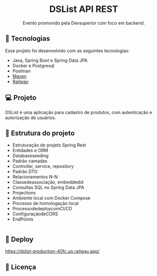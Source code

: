 <h1 align="center"> DSList API REST </h1>

<p align="center">
Evento promovido pela Devsuperior com foco em backend.
</p>


## 🚀 Tecnologias

Esse projeto foi desenvolvido com as seguintes tecnologias:

- Java, Spring Boot e Spring Data JPA
- Docker e Postgresql
- Postman
- [Maven](https://maven.apache.org/)
- [Railway](https://railway.app/)

## 💻 Projeto

DSList é uma aplicação para cadastro de produtos, com autenticação e autorização de usuários.
## 📂 Estrutura do projeto

- Estruturação de projeto Spring Rest
- Entidades e ORM
- Databaseseeding
- Padrão camadas
- Controller, service, repository
- Padrão DTO
- Relacionamentos N-N 
- Classedeassociação, embeddedid 
- Consultas SQL no Spring Data JPA 
- Projections
- Ambiente local com Docker Compose 
- Processo de homologação local 
- ProcessodedeploycomCI/CD 
- ConfiguraçãodeCORS
- EndPoints
```

```
## 🔖 Deploy

https://dslist-production-40fc.up.railway.app/

## 📝 Licença

